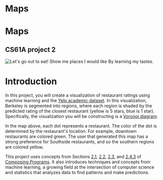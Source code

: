# Maps 
Maps
=============
CS61A project 2
---------------
![*Let's go out to eat!
Show me places I would like
By learning my tastes.*](http://inst.eecs.berkeley.edu/~cs61a/fa17/proj/maps/visualize/voronoi.png)

# Introduction
In this project, you will create a visualization of restaurant ratings using machine learning and the [Yelp academic dataset](https://www.yelp.com/dataset). In this visualization, Berkeley is segmented into regions, where each region is shaded by the predicted rating of the closest restaurant (yellow is 5 stars, blue is 1 star). Specifically, the visualization you will be constructing is a [Voronoi diagram](https://en.wikipedia.org/wiki/Voronoi_diagram).

In the map above, each dot represents a restaurant. The color of the dot is determined by the restaurant's location. For example, downtown restaurants are colored green. The user that generated this map has a strong preference for Southside restaurants, and so the southern regions are colored yellow.

This project uses concepts from Sections [2.1](http://composingprograms.com/pages/21-introduction.html), [2.2](http://composingprograms.com/pages/22-data-abstraction.html), [2.3](http://composingprograms.com/pages/23-sequences.html), and [2.4.3](http://composingprograms.com/pages/24-mutable-data.html#dictionaries) of [Composing Programs](http://composingprograms.com). It also introduces techniques and concepts from machine learning, a growing field at the intersection of computer science and statistics that analyzes data to find patterns and make predictions.

